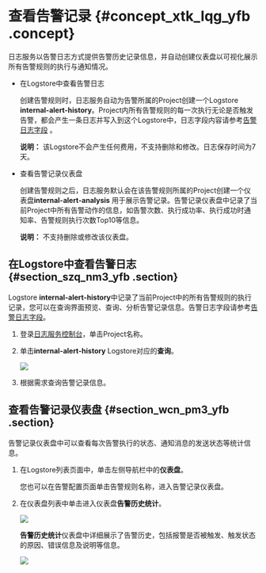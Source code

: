 # 查看告警记录 {#concept_xtk_lqg_yfb .concept}

日志服务以告警日志方式提供告警历史记录信息，并自动创建仪表盘以可视化展示所有告警规则的执行与通知情况。

-   在Logstore中查看告警日志

    创建告警规则时，日志服务自动为告警所属的Project创建一个Logstore **internal-alert-history**。Project内所有告警规则的每一次执行无论是否触发告警，都会产生一条日志并写入到这个Logstore中，日志字段内容请参考[告警日志字段](cn.zh-CN/用户指南/告警/告警日志字段.md) 。

    **说明：** 该Logstore不会产生任何费用，不支持删除和修改。日志保存时间为7天。

-   查看告警记录仪表盘

    创建告警规则之后，日志服务默认会在该告警规则所属的Project创建一个仪表盘**internal-alert-analysis** 用于展示告警记录。告警记录仪表盘中记录了当前Project中所有告警动作的信息，如告警次数、执行成功率、执行成功时通知率、告警规则执行次数Top10等信息。

    **说明：** 不支持删除或修改该仪表盘。


## 在Logstore中查看告警日志 {#section_szq_nm3_yfb .section}

Logstore **internal-alert-history**中记录了当前Project中的所有告警规则的执行记录，您可以在查询界面预览、查询、分析告警记录信息。告警日志字段请参考[告警日志字段](cn.zh-CN/用户指南/告警/告警日志字段.md)。

1.  登录[日志服务控制台](https://sls.console.aliyun.com)，单击Project名称。
2.  单击**internal-alert-history** Logstore对应的**查询**。

    ![](http://static-aliyun-doc.oss-cn-hangzhou.aliyuncs.com/assets/img/65200/154354379233240_zh-CN.png)

3.  根据需求查询告警记录信息。

## 查看告警记录仪表盘 {#section_wcn_pm3_yfb .section}

告警记录仪表盘中可以查看每次告警执行的状态、通知消息的发送状态等统计信息。

1.  在Logstore列表页面中，单击左侧导航栏中的**仪表盘**。

    您也可以在告警配置页面单击告警规则名称，进入告警记录仪表盘。

2.  在仪表盘列表中单击进入仪表盘**告警历史统计**。

    ![](http://static-aliyun-doc.oss-cn-hangzhou.aliyuncs.com/assets/img/65200/154354379233241_zh-CN.png)

    **告警历史统计**仪表盘中详细展示了告警历史，包括报警是否被触发、触发状态的原因、错误信息及说明等信息。

    ![](http://static-aliyun-doc.oss-cn-hangzhou.aliyuncs.com/assets/img/65200/154354379233242_zh-CN.png)



